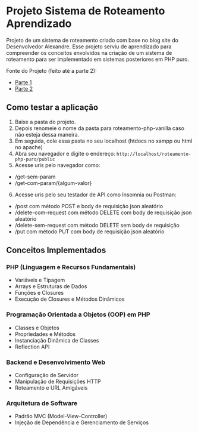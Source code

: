 # Projeto Sistema de Roteamento Aprendizado

Projeto de um sistema de roteamento criado com base no blog site do Desenvolvedor Alexandre. Esse projeto serviu de aprendizado para compreender os conceitos envolvidos na criação de um sistema de roteamento para ser implementado em sistemas posteriores em PHP puro.

Fonte do Projeto (feito até a parte 2): 
* [Parte 1](https://paginadoale.com.br/2024/09/sistema-de-rotas-mvc-em-php-8-parte-1/)
* [Parte 2](https://paginadoale.com.br/2024/09/sistema-de-rotas-mvc-em-php-8-parte-2/)


## Como testar a aplicação

1. Baixe a pasta do projeto.
2. Depois renomeie o nome da pasta para roteamento-php-vanilla caso não esteja dessa maneira.
3. Em seguida, cole essa pasta no seu localhost (htdocs no xampp ou html no apache)
4. Abra seu navegador e digite o endereço: `http://localhost/roteamento-php-puro/public`
5. Acesse uris pelo navegador como: 

* /get-sem-param
* /get-com-param/{algum-valor}

6. Acesse uris pelo seu testador de API como Insomnia ou Postman:

* /post com método POST e body de requisição json aleatório
* /delete-com-request com método DELETE com body de requisição json aleatório
* /delete-sem-request com método DELETE sem body de requisição 
* /put com método PUT com body de requisição json aleatório

## Conceitos Implementados 

### PHP (Linguagem e Recursos Fundamentais)

* Variáveis e Tipagem
* Arrays e Estruturas de Dados
* Funções e Closures
* Execução de Closures e Métodos Dinâmicos

### Programação Orientada a Objetos (OOP) em PHP

* Classes e Objetos
* Propriedades e Métodos
* Instanciação Dinâmica de Classes
* Reflection API

### Backend e Desenvolvimento Web

* Configuração de Servidor
* Manipulação de Requisições HTTP
* Roteamento e URL Amigáveis

### Arquitetura de Software

* Padrão MVC (Model-View-Controller)
* Injeção de Dependência e Gerenciamento de Serviços


